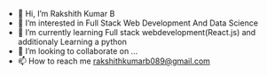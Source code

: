 - 👋 Hi, I’m Rakshith Kumar B
- 👀 I’m interested in Full Stack Web Development And Data Science
- 🌱 I’m currently learning Full stack webdevelopment(React.js) and additionaly Learning a python 
- 💞️ I’m looking to collaborate on ...
- 📫 How to reach me rakshithkumarb089@gmail.com
  

